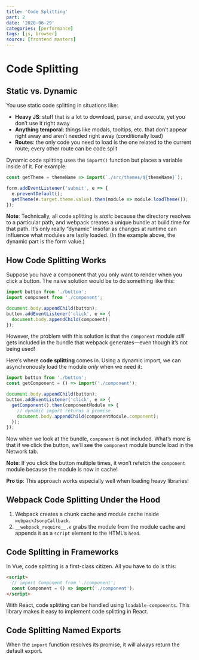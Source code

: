 ```yaml
---
title: 'Code Splitting'
part: 2
date: '2020-06-29'
categories: [performance]
tags: [js, browser]
source: [frontend masters]
---
```


# Code Splitting

## Static vs. Dynamic

You use static code splitting in situations like:

- **Heavy JS**: stuff that is a lot to download, parse, and execute, yet you don’t use it right away
- **Anything temporal**: things like modals, tooltips, etc. that don’t appear right away and aren’t needed right away (conditionally load)
- **Routes**: the only code you need to load is the one related to the current route; every other route can be code split

Dynamic code splitting uses the `import()` function but places a variable inside of it. For example:

```js
const getTheme = themeName => import(`./src/themes/${themeName}`);

form.addEventListener('submit', e => {
  e.preventDefault();
  getTheme(e.target.theme.value).then(module => module.loadTheme());
});
```

**Note**: Technically, all code splitting is _static_ because the directory resolves to a particular path, and webpack creates a unique bundle at build time for that path. It’s only really “dynamic” insofar as changes at runtime can influence what modules are lazily loaded. (In the example above, the dynamic part is the form value.)

## How Code Splitting Works

Suppose you have a component that you only want to render when you click a button. The naive solution would be to do something like this:

```js
import button from './button';
import component from './component';

document.body.appendChild(button);
button.addEventListener('click', e => {
  document.body.appendChild(component);
});
```

However, the problem with this solution is that the `component` module _still_ gets included in the bundle that webpack generates—even though it’s not being used!

Here’s where **code splitting** comes in. Using a dynamic import, we can asynchronously load the module _only_ when we need it:

```js
import button from './button';
const getComponent = () => import('./component');

document.body.appendChild(button);
button.addEventListener('click', e => {
  getComponent().then(componentModule => {
    // dynamic import returns a promise
    document.body.appendChild(componentModule.component);
  });
});
```

Now when we look at the bundle, `component` is not included. What’s more is that if we click the button, we’ll see the `component` module bundle load in the Network tab.

**Note**: If you click the button multiple times, it won’t refetch the `component` module because the module is now in cache!

**Pro tip**: This approach works especially well when loading heavy libraries!

## Webpack Code Splitting Under the Hood

1. Webpack creates a chunk cache and module cache inside `webpackJsonpCallback`.
2. `__webpack_require__.e` grabs the module from the module cache and appends it as a `script` element to the HTML’s `head`.

## Code Splitting in Frameworks

In Vue, code splitting is a first-class citizen. All you have to do is this:

```html
<script>
  // import Component from './component';
  const Component = () => import('./component');
</script>
```

With React, code splitting can be handled using `loadable-components`. This library makes it easy to implement code splitting in React.

## Code Splitting Named Exports

When the `import` function resolves its promise, it will always return the default export.
